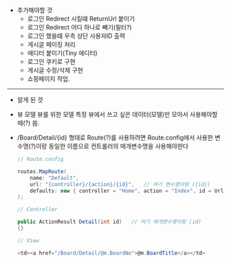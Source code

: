 ﻿- 추가해야할 것
    - 로그인 Redirect 시킬떄 ReturnUrl 붙이기
    - 로그인 Redirect 어디 하나로 빼기(필터?)
    - 로그인 했을떄 우측 상단 사용자ID 출력
    - 게시글 페이징 처리
    - 에디터 붙이기(Tiny 에디터)
    - 로그인 쿠키로 구현
    - 게시글 수정/삭제 구현
    - 쇼핑페이지 작업.

---

- 알게 된 것
- 뷰 모델
    뷰를 위한 모델
    특정 뷰에서 쓰고 싶은 데이터(모델)만 모아서 사용해야할 때(?) 씀.

- /Board/Detail/{id} 형태로 Route(?)를 사용하려면 Route.config에서 사용한 변수명(?)이랑 동일한 이름으로 컨트롤러의 매개변수명을 사용해야한다

    ```csharp
    // Route.config

    routes.MapRoute(
        name: "Default",
        url: "{controller}/{action}/{id}",   // 여기 변수명이랑 ({id})
        defaults: new { controller = "Home", action = "Index", id = UrlParameter.Optional }
    );
    ```

    ```csharp
    // Controller

    public ActionResult Detail(int id)   // 여기 매개변수명이랑 (id)
    {}
    ```

    ```csharp
    // View

    <td><a href="/Board/Detail/@m.BoardNo">@m.BoardTitle</a></td>
    ```